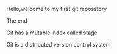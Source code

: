 Hello,welcome to my first git reposstory

The end

Git has a mutable index called stage

Git is a distributed version control system
